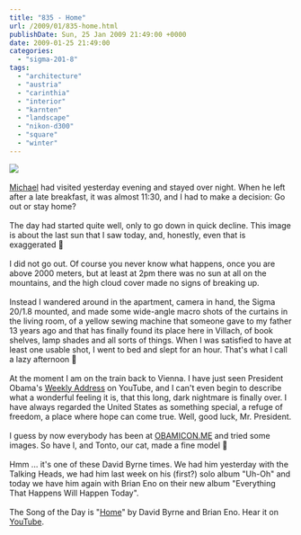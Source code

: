 ```yaml
---
title: "835 - Home"
url: /2009/01/835-home.html
publishDate: Sun, 25 Jan 2009 21:49:00 +0000
date: 2009-01-25 21:49:00
categories: 
  - "sigma-201-8"
tags: 
  - "architecture"
  - "austria"
  - "carinthia"
  - "interior"
  - "karnten"
  - "landscape"
  - "nikon-d300"
  - "square"
  - "winter"
---
```

<a href="https://d25zfm9zpd7gm5.cloudfront.net/1200x1200/2009/20090125_154332_ps.jpg" target="_blank"><img src="https://d25zfm9zpd7gm5.cloudfront.net/0600x0600/2009/20090125_154332_ps.jpg"/></a><br/><br/><a href="/2007/12/425-michael-and-happy-fish.html" target="_blank">Michael</a> had visited yesterday evening and stayed over night. When he left after a late breakfast, it was almost 11:30, and I had to make a decision: Go out or stay home?<br/><br/><a href="https://d25zfm9zpd7gm5.cloudfront.net/1200x1200/2009/20090125_103753_ps.jpg" target="_blank"><img alt="" border="0" src="https://d25zfm9zpd7gm5.cloudfront.net/0150x0150/2009/20090125_103753_ps.jpg" style="margin: 0pt 10px 0pt 0px; float: left;"/></a> The day had started quite well, only to go down in quick decline. This image is about the last sun that I saw today, and, honestly, even that is exaggerated 🙂<br/><br/>I did not go out. Of course you never know what happens, once you are above 2000 meters, but at least at 2pm there was no sun at all on the mountains, and the high cloud cover made no signs of breaking up.<br/><br/><a href="https://d25zfm9zpd7gm5.cloudfront.net/1200x1200/2009/20090125_153601_ps.jpg" target="_blank"><img alt="" border="0" src="https://d25zfm9zpd7gm5.cloudfront.net/0150x0150/2009/20090125_153601_ps.jpg" style="margin: 0pt 0px 0pt 10px; float: right;"/></a> Instead I wandered around in the apartment, camera in hand, the Sigma 20/1.8 mounted, and made some wide-angle macro shots of the curtains in the living room, of a yellow sewing machine that someone gave to my father 13 years ago and that has finally found its place here in Villach, of book shelves, lamp shades and all sorts of things. When I was satisfied to have at least one usable shot, I went to bed and slept for an hour. That's what I call a lazy afternoon 🙂<br/><br/><a href="https://d25zfm9zpd7gm5.cloudfront.net/1200x1200/misc/461018958" target="_blank"><img alt="" border="0" src="https://d25zfm9zpd7gm5.cloudfront.net/0150x0150/misc/461018958" style="margin: 0pt 10px 0pt 0px; float: left;"/></a> At the moment I am on the train back to Vienna. I have just seen President Obama's <a href="http://www.youtube.com/watch?v=RDfpd8GV9dI" target="_blank">Weekly Address</a> on YouTube, and I can't even begin to describe what a wonderful feeling it is, that this long, dark nightmare is finally over. I have always regarded the United States as something special, a refuge of freedom, a place where hope can come true. Well, good luck, Mr. President.<br/><br/>I guess by now everybody has been at <a href="http://obamicon.me/" target="_blank">OBAMICON.ME</a> and tried some images. So have I, and Tonto, our cat, made a fine model 🙂<br/><br/> Hmm ... it's one of these David Byrne times. We had him yesterday with the Talking Heads, we had him last week on his (first?) solo album "Uh-Oh" and today we have him again with Brian Eno on their new album "Everything That Happens Will Happen Today". <br/><br/>The Song of the Day is "<a href="http://www.davidbyrne.com/music/cds/everything_that_happens/lyrics.php" target="_blank">Home</a>" by David Byrne and Brian Eno. Hear it on <a href="http://www.youtube.com/watch?v=a96jhIWZHAs" target="_blank">YouTube</a>.
